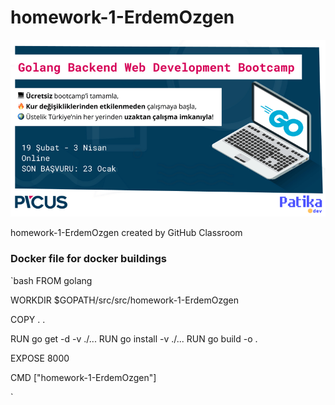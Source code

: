 # homework-1-ErdemOzgen
![PicusPatika](./img/picuspatika.png)

homework-1-ErdemOzgen created by GitHub Classroom


### Docker file for docker buildings 

`bash
FROM golang

WORKDIR $GOPATH/src/src/homework-1-ErdemOzgen

COPY . .

RUN go get -d -v ./...
RUN go install -v ./...
RUN go build -o .

EXPOSE 8000

CMD ["homework-1-ErdemOzgen"]

`
